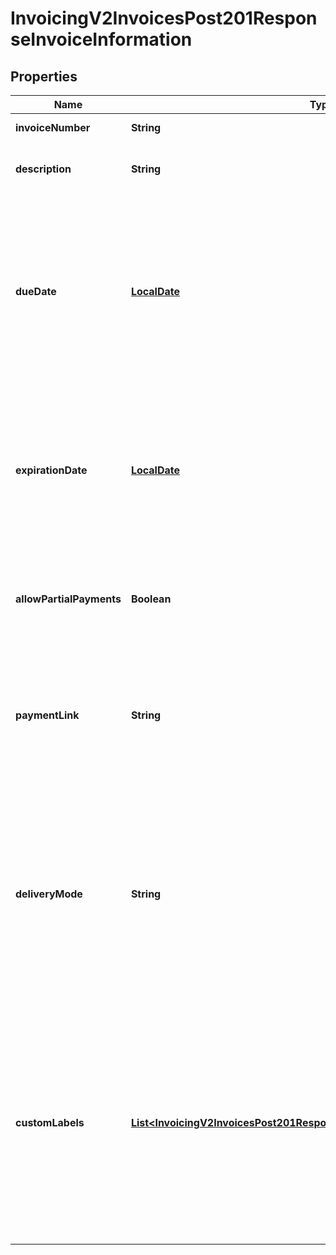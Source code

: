 
# InvoicingV2InvoicesPost201ResponseInvoiceInformation

## Properties
Name | Type | Description | Notes
------------ | ------------- | ------------- | -------------
**invoiceNumber** | **String** | Invoice Number. |  [optional]
**description** | **String** | The description included in the invoice. |  [optional]
**dueDate** | [**LocalDate**](LocalDate.md) | The invoice due date. This field is required for creating an invoice. Format: &#x60;YYYY-MM-DD&#x60;, where &#x60;YYYY&#x60; &#x3D; year, &#x60;MM&#x60; &#x3D; month, and &#x60;DD&#x60; &#x3D; day  |  [optional]
**expirationDate** | [**LocalDate**](LocalDate.md) | Define an expiration date for the link.  Format: &#x60;YYYY-MM-DD&#x60;, where &#x60;YYYY&#x60; &#x3D; year, &#x60;MM&#x60; &#x3D; month, and &#x60;DD&#x60; &#x3D; day  |  [optional]
**allowPartialPayments** | **Boolean** | If set to &#x60;true&#x60;, the payer can make a partial invoice payment. |  [optional]
**paymentLink** | **String** | Returns the payment link to an invoice when the invoice status is &#x60;SENT&#x60;, &#x60;CREATED&#x60;, &#x60;PARTIAL&#x60;, or &#x60;PAID&#x60;. |  [optional]
**deliveryMode** | **String** | If this field is set to &#39;None&#39;, an invoice will be generated with the status &#39;CREATED&#39;, but no email will be dispatched.    Possible values:        - &#x60;None&#x60;   - &#x60;Email&#x60;     |  [optional]
**customLabels** | [**List&lt;InvoicingV2InvoicesPost201ResponseInvoiceInformationCustomLabels&gt;**](InvoicingV2InvoicesPost201ResponseInvoiceInformationCustomLabels.md) | A list of custom labels that allows you to override (rename) default field names and control the visibility of specific fields on invoices and items. If the list is empty, the labels will not be overwritten.  |  [optional]



